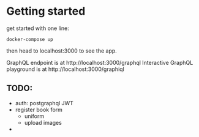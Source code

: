 # Getting started

get started with one line:

`docker-compose up`

then head to localhost:3000 to see the app.

GraphQL endpoint is at http://localhost:3000/graphql
Interactive GraphQL playground is at http://localhost:3000/graphiql

## TODO:
  - auth: postgraphql JWT
  - register book form
    - uniform
    - upload images
  -

